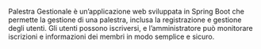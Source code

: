 Palestra Gestionale è un’applicazione web sviluppata in Spring Boot che permette la gestione di una palestra, inclusa la registrazione e gestione degli utenti. Gli utenti possono iscriversi, e l’amministratore può monitorare iscrizioni e informazioni dei membri in modo semplice e sicuro.
